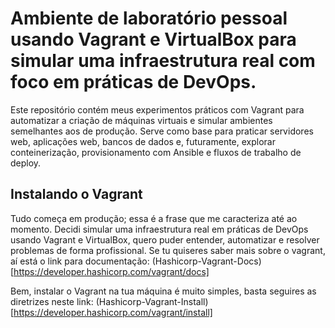 # Ambiente de laboratório pessoal usando Vagrant e VirtualBox para simular uma infraestrutura real com foco em práticas de DevOps.

Este repositório contém meus experimentos práticos com Vagrant para automatizar a criação de máquinas virtuais e simular ambientes semelhantes aos de produção. Serve como base para praticar servidores web, aplicações web, bancos de dados e, futuramente, explorar conteinerização, provisionamento com Ansible e fluxos de trabalho de deploy.

## Instalando o Vagrant

Tudo começa em produção; essa é a frase que me caracteriza até ao momento. Decidi simular uma infraestrutura real em práticas de DevOps usando Vagrant e VirtualBox, quero puder entender, automatizar e resolver problemas de forma profissional. Se tu quiseres saber mais sobre o vagrant, aí está o link para documentação: (Hashicorp-Vagrant-Docs)[https://developer.hashicorp.com/vagrant/docs]

Bem, instalar o Vagrant na tua máquina é muito simples, basta seguires as diretrizes neste link: (Hashicorp-Vagrant-Install)[https://developer.hashicorp.com/vagrant/install]
